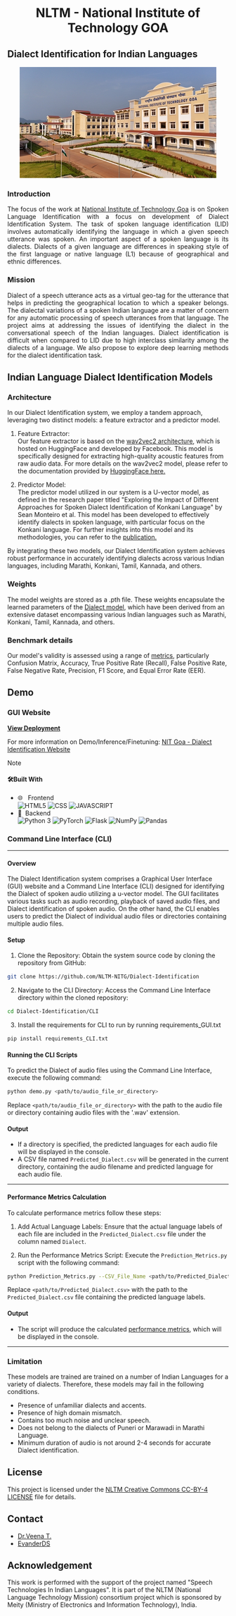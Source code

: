 <div style="text-align: center;">
    <h1>NLTM - National Institute of Technology GOA</h1>
</div>
  
<!-- ABOUT THE PROJECT -->


## Dialect Identification for Indian Languages

<p align="center">
  <img src="Website/static/assets/img/bg-masthead.jpeg" alt="Screenshot">
</p>


### Introduction

<p style="text-align: justify;">
The focus of the work at <a href="https://www.nitgoa.ac.in/">National Institute of Technology Goa</a> is on Spoken Language Identification with a focus on development of Dialect Identification System. The task of spoken language identification (LID) involves automatically identifying the language in which a given speech utterance was spoken. An important aspect of a spoken language is its dialects. Dialects of a given language are differences in speaking style of the first language or native language (L1) because of geographical and ethnic differences.
</p>

### Mission

<p style="text-align: justify;">
Dialect of a speech utterance acts as a virtual geo-tag for the utterance that helps in predicting the geographical location to which a speaker belongs. The dialectal variations of a spoken Indian language are a matter of concern for any automatic processing of speech utterances from that language. The project aims at addressing the issues of identifying the dialect in the conversational speech of the Indian languages. Dialect identification is difficult when compared to LID due to high interclass similarity among the dialects of a language. We also propose to explore deep learning methods for the dialect identification task.
</p>

##  Indian Language Dialect Identification Models

### Architecture

In our Dialect Identification system, we employ a tandem approach, leveraging two distinct models: a feature extractor and a predictor model.

1. Feature Extractor: </br>
Our feature extractor is based on the [wav2vec2 architecture](https://github.com/NLTM-NITG/Dialect-Identification/blob/main/wav2vec2_model.pth), which is hosted on HuggingFace and developed by Facebook. This model is specifically designed for extracting high-quality acoustic features from raw audio data. For more details on the wav2vec2 model, please refer to the documentation provided by [HuggingFace here.](https://huggingface.co/docs/transformers/en/model_doc/wav2vec2) 

2. Predictor Model: </br>
The predictor model utilized in our system is a U-vector model, as defined in the research paper titled "Exploring the Impact of Different Approaches for Spoken Dialect Identification of Konkani Language" by Sean Monteiro et al. This model has been developed to effectively identify dialects in spoken language, with particular focus on the Konkani language. For further insights into this model and its methodologies, you can refer to the [publication.](https://dblp.org/db/conf/specom/specom2023-2.html)

By integrating these two models, our Dialect Identification system achieves robust performance in accurately identifying dialects across various Indian languages, including Marathi, Konkani, Tamil, Kannada, and others.

### Weights

The model weights are stored as a .pth file. These weights encapsulate the learned parameters of the [Dialect model](https://github.com/NLTM-NITG/Dialect-Identification/blob/main/Model_Marathi.pth), which have been derived from an extensive dataset encompassing various Indian languages such as Marathi, Konkani, Tamil, Kannada, and others.

### Benchmark details

Our model's validity is assessed using a range of [metrics](https://scikit-learn.org/stable/modules/model_evaluation.html), particularly Confusion Matrix, Accuracy, True Positive Rate (Recall), False Positive Rate, False Negative Rate, Precision, F1 Score, and Equal Error Rate (EER).

## Demo 

### GUI Website 

<strong>[View Deployment](https://nltm-nitg.github.io/Dialect-Identification/)</strong>

For more information on Demo/Inference/Finetuning: [NIT Goa - Dialect Identification Website](https://github.com/NLTM-NITG/Dialect-Identification/blob/main/Website/GUI%20Website.md)

>[!NOTE]
>#### 🛠Built With
>
>-   🌐 &nbsp; Frontend </br>
>    ![HTML5](https://img.shields.io/badge/-HTML5-333333?style=flat&logo=HTML5)
>    ![CSS](https://img.shields.io/badge/-CSS-333333?style=flat&logo=CSS3&logoColor=1572B6)
>    ![JAVASCRIPT](https://img.shields.io/badge/-JS-333333?style=flat&logo=javascript)
>-   🧾&nbsp; Backend </br>
>    ![Python 3](https://img.shields.io/badge/-Python-333333?style=flat&logo=Python)
>    ![PyTorch](https://img.shields.io/badge/-PyTorch-333333?style=flat&logo=pytorch)
>    ![Flask](https://img.shields.io/badge/-Flask-333333?style=flat&logo=flask)
>    ![NumPy](https://img.shields.io/badge/-NumPy-333333?style=flat&logo=numpy)
>    ![Pandas](https://img.shields.io/badge/-Pandas-333333?style=flat&logo=pandas)



### Command Line Interface (CLI) 
<hr>

#### Overview
The Dialect Identification system comprises a Graphical User Interface (GUI) website and a Command Line Interface (CLI) designed for identifying the Dialect of spoken audio utilizing a u-vector model. The GUI facilitates various tasks such as audio recording, playback of saved audio files, and Dialect identification of spoken audio. On the other hand, the CLI enables users to predict the Dialect of individual audio files or directories containing multiple audio files.


#### **Setup**
1. Clone the Repository: Obtain the system source code by cloning the repository from GitHub:

```sh
git clone https://github.com/NLTM-NITG/Dialect-Identification
```
    
2. Navigate to the CLI Directory: Access the Command Line Interface directory within the cloned repository:

```sh
cd Dialect-Identification/CLI
```
3. Install the requirements for CLI to run by running requirements_GUI.txt
   
```sh
pip install requirements_CLI.txt
```
   
#### **Running the CLI Scripts**

To predict the Dialect of audio files using the Command Line Interface, execute the following command:
   
```sh
python demo.py <path/to/audio_file_or_directory>
```
   
Replace `<path/to/audio_file_or_directory>` with the path to the audio file or directory containing audio files with the '.wav' extension.


#### **Output**

- If a directory is specified, the predicted languages for each audio file will be displayed in the console.
- A CSV file named `Predicted_Dialect.csv` will be generated in the current directory, containing the audio filename and predicted language for each audio file.

<hr>

####  **Performance Metrics Calculation**

To calculate performance metrics follow these steps:


1. Add Actual Language Labels: Ensure that the actual language labels of each file are included in the `Predicted_Dialect.csv` file under the column named `Dialect`.


2. Run the Performance Metrics Script: Execute the `Prediction_Metrics.py` script with the following command:

```sh
python Prediction_Metrics.py --CSV_File_Name <path/to/Predicted_Dialect.csv>
```

Replace `<path/to/Predicted_Dialect.csv>` with the path to the `Predicted_Dialect.csv` file containing the predicted language labels.


#### **Output**

- The script will produce the calculated [performance metrics](https://github.com/NLTM-NITG/Dialect-Identification/tree/main?tab=readme-ov-file#benchmark-details), which will be displayed in the console.

<hr>

   
### Limitation
These models are trained are trained on a number of Indian Languages for a variety of dialects. Therefore, these models may fail in the following conditions.

- Presence of unfamiliar dialects and accents.
- Presence of high domain mismatch.
- Contains too much noise and unclear speech.
- Does not belong to the dialects of Puneri or Marawadi in Marathi Language.
- Minimum duration of audio is not around 2-4 seconds for accurate Dialect identification.


<!-- CONTACT -->
## License

This project is licensed under the [NLTM Creative Commons CC-BY-4 LICENSE](LICENSE) file for details.

## Contact

- [Dr.Veena T.](https://www.nitgoa.ac.in/)
- [EvanderDS](https://www.linkedin.com/in/evanderds/)
 
## Acknowledgement

This work is performed with the support of the project named "Speech Technologies In Indian Languages". It is part of the NLTM (National Language Technology Mission) consortium project which is sponsored by Meity (Ministry of Electronics and Information Technology), India.



